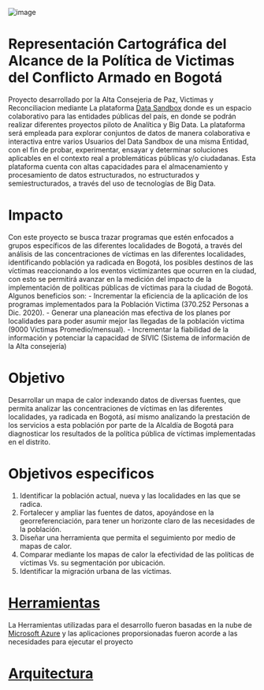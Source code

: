 ![image](https://user-images.githubusercontent.com/93198276/138985146-157ac5a4-5c30-45a9-b7ea-9cde05892757.png)


# Representación Cartográfica del Alcance de la Política de Victimas del Conflicto Armado en Bogotá
Proyecto desarrollado por la Alta Consejeria de Paz, Victimas y Reconciliacion mediante  La plataforma [Data Sandbox](https://sandbox.datos.gov.co/#!/inicio) donde es un espacio colaborativo para las entidades públicas del país, en donde se podrán realizar diferentes proyectos piloto de Analítica y Big Data. La plataforma será empleada para explorar conjuntos de datos de manera colaborativa e interactiva entre varios Usuarios del Data Sandbox de una misma Entidad, con el fin de probar, experimentar, ensayar y determinar soluciones aplicables en el contexto real a problemáticas públicas y/o ciudadanas. Esta plataforma cuenta con altas capacidades para el almacenamiento y procesamiento de datos estructurados, no estructurados y semiestructurados, a través del uso de tecnologías de Big Data.

# Impacto
Con este proyecto se busca trazar programas que estén enfocados a grupos específicos de las diferentes localidades de Bogotá, a través del análisis de las concentraciones de víctimas en las diferentes localidades, identificando población ya radicada en Bogotá, los posibles destinos de las víctimas reaccionando a los eventos victimizantes que ocurren en la ciudad, con esto se permitirá avanzar en la medición del impacto de la implementación de políticas públicas de víctimas para la ciudad de Bogotá. Algunos beneficios son: - Incrementar la eficiencia de la aplicación de los programas implementados para la Población Victima (370.252 Personas a Dic. 2020). - Generar una planeación mas efectiva de los planes por localidades para poder asumir mejor las llegadas de la población victima (9000 Victimas Promedio/mensual). - Incrementar la fiabilidad de la información y potenciar la capacidad de SIVIC (Sistema de información de la Alta consejería) 

# Objetivo
Desarrollar un mapa de calor indexando datos de diversas fuentes, que permita analizar las concentraciones de víctimas en las diferentes localidades, ya radicada en Bogotá, así mismo analizando la prestación de los servicios a esta población por parte de la Alcaldía de Bogotá para diagnosticar los resultados de la política pública de víctimas implementadas en el distrito.

# Objetivos especificos
1) Identificar la población actual, nueva y las localidades en las que se radica. 
2) Fortalecer y ampliar las fuentes de datos, apoyándose en la georreferenciación, para tener un horizonte claro de las necesidades de la población.
3) Diseñar una herramienta que permita el seguimiento por medio de mapas de calor.
4) Comparar mediante los mapas de calor la efectividad de las políticas de víctimas Vs. su segmentación por ubicación. 
4) Identificar la migración urbana de las víctimas. 

# [Herramientas](https://github.com/ObservatorioVictimas/ObservatorioVictimas-Representacion-Cartografica-del-Alcance-de-la-Politica-de-Victimas-del-Conflict/blob/main/Herramientas/README.md)
La Herramientas utilizadas para el desarrollo fueron basadas en la nube de [Microsoft Azure](https://azure.microsoft.com/es-es/) y las aplicaciones proporsionadas fueron acorde a las necesidades para ejecutar el proyecto

# [Arquitectura](https://github.com/ObservatorioVictimas/ObservatorioVictimas-Representacion-Cartografica-del-Alcance-de-la-Politica-de-Victimas-del-Conflict/tree/main/Arquitectura)

